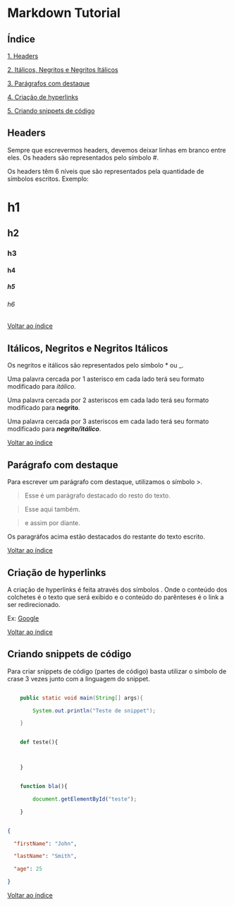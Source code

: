 # Markdown Tutorial

## Índice

[1. Headers](#headers)

[2. Itálicos, Negritos e Negritos Itálicos](#itálicos-negritos-e-negritos-itálicos)

[3. Parágrafos com destaque](#parágrafo-com-destaque)

[4. Criação de hyperlinks](#criação-de-hyperlinks)

[5. Criando snippets de código](#criando-snippets-de-código)

## Headers

Sempre que escrevermos headers, devemos deixar linhas em branco entre eles. Os headers são representados pelo símbolo #.

Os headers têm 6 níveis que são representados pela quantidade de símbolos escritos. Exemplo:

# h1

## h2

### h3

#### h4

##### h5

###### h6

[Voltar ao índice](#índice)
## Itálicos, Negritos e Negritos Itálicos

Os negritos e itálicos são representados pelo símbolo * ou _.

Uma palavra cercada por 1 asterisco em cada lado terá seu formato modificado para *itálico*.

Uma palavra cercada por 2 asteriscos em cada lado terá seu formato modificado para **negrito**.

Uma palavra cercada por 3 asteriscos em cada lado terá seu formato modificado para ***negrito/itálico***.

[Voltar ao índice](#índice)
## Parágrafo com destaque

Para escrever um parágrafo com destaque, utilizamos o símbolo >.

> Esse é um parágrafo destacado do resto do texto.

> Esse aqui também.

> e assim por diante.

Os paragráfos acima estão destacados do restante do texto escrito.

[Voltar ao índice](#índice)

## Criação de hyperlinks

A criação de hyperlinks é feita através dos símbolos [](). Onde o conteúdo dos colchetes é o texto que será exibido e o conteúdo do parênteses é o link a ser redirecionado.

Ex: [Google](http://www.google.com)

[Voltar ao índice](#índice)

## Criando snippets de código

Para criar snippets de código (partes de código) basta utilizar o símbolo de crase 3 vezes junto com a linguagem do snippet.

```java

    public static void main(String[] args){

        System.out.println("Teste de snippet");

    }

```

```python

    def teste(){



    }

```

```javascript

    function bla(){

        document.getElementById("teste");

    }

```

```json

{

  "firstName": "John",

  "lastName": "Smith",

  "age": 25

}

```

[Voltar ao índice](#índice)